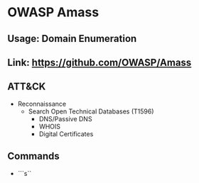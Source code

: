 # OWASP Amass

## Usage: Domain Enumeration

## Link: https://github.com/OWASP/Amass

## ATT&CK 
   - Reconnaissance
     - Search Open Technical Databases (T1596)
       - DNS/Passive DNS
       - WHOIS
       - Digital Certificates 

## Commands
   - ```s``
